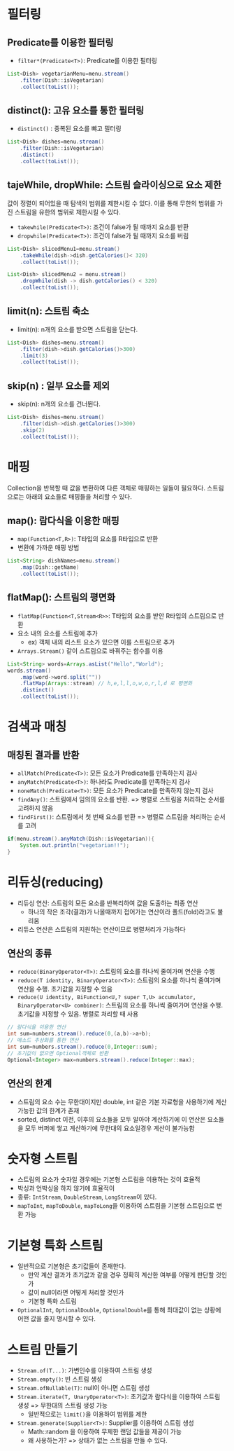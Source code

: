 # 필터링

## Predicate를 이용한 필터링

- `filter*(Predicate<T>)`: Predicate를 이용한 필터링

```java
List<Dish> vegetarianMenu=menu.stream()
    .filter(Dish::isVegetarian)
    .collect(toList());
```

## distinct(): 고유 요소를 통한 필터링

- `distinct()` : 중복된 요소를 뺘고 필터링

```java
List<Dish> dishes=menu.stream()
    .filter(Dish::isVegetarian)
    .distinct()
    .collect(toList());
```

## tajeWhile, dropWhile: 스트림 슬라이싱으로 요소 제한

값이 정렬이 되어있을 때 탐색의 범위를 제한시킬 수 있다. 이를 통해 무한의 범위를 가진 스트림을 유한의 범위로 제한시킬 수 있다.

- `takewhile(Predicate<T>)`: 조건이 false가 될 때까지 요소를 반환
- `dropwhile(Predicate<T>)`: 조건이 false가 될 때까지 요소를 버림

```java
List<Dish> slicedMenu1=menu.stream()
    .takeWhile(dish->dish.getCalories()< 320)
    .collect(toList());
```

```java
List<Dish> slicedMenu2 = menu.stream()
    .dropWhile(dish -> dish.getCalories() < 320)
    .collect(toList());
```

## limit(n): 스트림 축소

- limit(n): n개의 요소를 받으면 스트림을 닫는다.

```java 
List<Dish> dishes=menu.stream()
    .filter(dish->dish.getCalories()>300)
    .limit(3)
    .collect(toList());
```

## skip(n) : 일부 요소를 제외

- skip(n): n개의 요소를 건너뛴다.

```java
List<Dish> dishes=menu.stream()
    .filter(dish->dish.getCalories()>300)
    .skip(2)
    .collect(toList());
```

# 매핑

Collection을 반복할 때 값을 변환하여 다른 객체로 매핑하는 일들이 필요하다. 스트림으로는 아래의 요소들로 매핑들을 처리할 수 있다.

## map(): 람다식을 이용한 매핑

- `map(Function<T,R>)`: T타입의 요소를 R타입으로 반환
- 변환에 가까운 매핑 방법

```java
List<String> dishNames=menu.stream()
    .map(Dish::getName)
    .collect(toList());
```

## flatMap(): 스트림의 평면화

- `flatMap(Function<T,Stream<R>>`: T타입의 요소를 받안 R타입의 스트림으로 반환
- 요소 내의 요소를 스트림에 추가
  - ex) 객체 내의 리스트 요소가 있으면 이를 스트림으로 추가
- `Arrays.Stream()` 같이 스트림으로 바꿔주는 함수를 이용

```java
List<String> words=Arrays.asList("Hello","World");
words.stream()
    .map(word->word.split(""))
    .flatMap(Arrays::stream) // h,e,l,l,o,w,o,r,l,d 로 평면화
    .distinct()
    .collect(toList());
```

# 검색과 매칭

## 매칭된 결과를 반환

- `allMatch(Predicate<T>)`: 모든 요소가 Predicate를 만족하는지 검사
- `anyMatch(Predicate<T>)`: 하나라도 Predicate를 만족하는지 검사
- `noneMatch(Predicate<T>)`: 모든 요소가 Predicate를 만족하지 않는지 검사
- `findAny()`: 스트림에서 임의의 요소를 반환. => 병렬로 스트림을 처리하는 순서를 고려하지 않음
- `findFirst()`: 스트림에서 첫 번째 요소를 반환 => 병렬로 스트림을 처리하는 순서를 고려

```java
if(menu.stream().anyMatch(Dish::isVegetarian)){
    System.out.println("vegetarian!!");
}
```

# 리듀싱(reducing)

- 리듀싱 연산: 스트림의 모든 요소를 반복리하여 값을 도출하는 최종 연산
  - 하나의 작은 조각(결과)가 나올때까지 접어가는 연산이라 폴드(fold)라고도 불리움
- 리듀스 연산은 스트림의 지원하는 연산이므로 병렬처리가 가능하다

## 연산의 종류

- `reduce(BinaryOperator<T>)`: 스트림의 요소를 하나씩 줄여가며 연산을 수행
- `reduce(T identity, BinaryOperator<T>)`: 스트림의 요소를 하나씩 줄여가며 연산을 수행. 초기값을 지정할 수 있음
- `reduce(U identity, BiFunction<U,? super T,U> accumulator, BinaryOperator<U> combiner)`: 스트림의 요소를 하나씩 줄여가며 연산을 수행. 초기값을 지정할 수 있음. 병렬로 처리할 때 사용

```java
// 람다식을 이용한 연산
int sum=numbers.stream().reduce(0,(a,b)->a+b);
// 메소드 추상화를 통한 연산
int sum=numbers.stream().reduce(0,Integer::sum);
// 초기값이 없으면 Optional객체로 반환
Optional<Integer> max=numbers.stream().reduce(Integer::max);
```

## 연산의 한계

- 스트림의 요소 수는 무한대이지만 double, int 같은 기본 자료형을 사용하기에 계산가능한 값의 한계가 존재
- sorted, distinct 이전, 이후의 요소들을 모두 알아야 계산하기에 이 연산은 요소들을 모두 버퍼에 쌓고 계산하기에 무한대의 요소일경우 계산이 불가능함

# 숫자형 스트림

- 스트림의 요소가 숫자일 경우에는 기본형 스트림을 이용하는 것이 효율적
- 박싱과 언박싱을 하지 않기에 효율적이
- 종류: `IntStream`, `DoubleStream`, `LongStream`이 있다.
- `mapToInt`, `mapToDouble`, `mapToLong`을 이용하여 스트림을 기본형 스트림으로 변환 가능

# 기본형 특화 스트림

- 일반적으로 기본형은 초기값들이 존재한다.
  - 만약 계산 결과가 초기값과 같을 경우 정확히 계산한 여부를 어떻게 판단할 것인가
  - 값이 null이라면 어떻게 처리할 것인가
  - 기본형 특화 스트림
- `OptionalInt`, `OptionalDouble`, `OptionalDouble`를 통해 최대값이 없는 상황에 어떤 값을 줄지 명시할 수 있다.


# 스트림 만들기

- `Stream.of(T...)`: 가변인수를 이용하여 스트림 생성
- `Stream.empty()`: 빈 스트림 생성
- `Stream.ofNullable(T)`: null이 아니면 스트림 생성
- `Stream.iterate(T, UnaryOperator<T>)`: 초기값과 람다식을 이용하여 스트림 생성 => 무한대의 스트림 생성 가능
  - 일반적으로는 `limit()`을 이용하여 범위를 제한
- `Stream.generate(Supplier<T>)`: Supplier를 이용하여 스트림 생성
  - Math::random 을 이용하여 무제한 랜덤 값들을 제공이 가능
  - 왜 사용하는가? => 상태가 없는 스트림을 만들 수 있다.